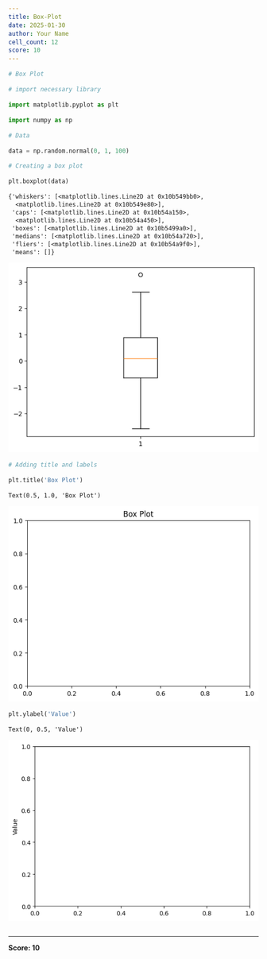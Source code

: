 ```yaml
---
title: Box-Plot
date: 2025-01-30
author: Your Name
cell_count: 12
score: 10
---
```


```python
# Box Plot
```


```python
# import necessary library
```


```python
import matplotlib.pyplot as plt
```


```python
import numpy as np
```


```python
# Data
```


```python
data = np.random.normal(0, 1, 100)
```


```python
# Creating a box plot
```


```python
plt.boxplot(data)

```




    {'whiskers': [<matplotlib.lines.Line2D at 0x10b549bb0>,
      <matplotlib.lines.Line2D at 0x10b549e80>],
     'caps': [<matplotlib.lines.Line2D at 0x10b54a150>,
      <matplotlib.lines.Line2D at 0x10b54a450>],
     'boxes': [<matplotlib.lines.Line2D at 0x10b5499a0>],
     'medians': [<matplotlib.lines.Line2D at 0x10b54a720>],
     'fliers': [<matplotlib.lines.Line2D at 0x10b54a9f0>],
     'means': []}




    
![png](box-plot_files/box-plot_7_1.png)
    



```python
# Adding title and labels
```


```python
plt.title('Box Plot')
```




    Text(0.5, 1.0, 'Box Plot')




    
![png](box-plot_files/box-plot_9_1.png)
    



```python
plt.ylabel('Value')
```




    Text(0, 0.5, 'Value')




    
![png](box-plot_files/box-plot_10_1.png)
    



```python

```


---
**Score: 10**
